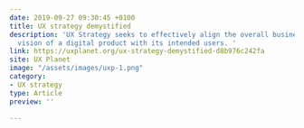 ```yaml
---
date: 2019-09-27 09:30:45 +0100
title: UX strategy demystified
description: 'UX Strategy seeks to effectively align the overall business and functional
  vision of a digital product with its intended users. '
link: https://uxplanet.org/ux-strategy-demystified-d8b976c242fa
site: UX Planet
image: "/assets/images/uxp-1.png"
category:
- UX strategy
type: Article
preview: ''

---
```

